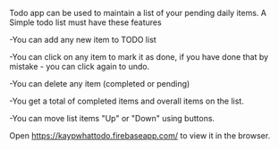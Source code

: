 Todo app can be used to maintain a list of your pending daily items. A Simple todo list must have these features

-You can add any new item to TODO list

-You can click on any item to mark it as done, if you have done that by mistake - you can click again to undo.

-You can delete any item (completed or pending)

-You get a total of completed items and overall items on the list.

-You can move list items "Up" or "Down" using buttons.


Open https://kaypwhattodo.firebaseapp.com/ to view it in the browser.
